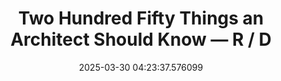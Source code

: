 ---
date: 2025-03-30 04:23:37.576099
link:
  source: web
  source_url: https://roytang.net
  text: Two Hundred Fifty Things an Architect Should Know — R / D
  url: https://www.readingdesign.org/250-things
source: web
syndicated:
- type: mastodon
  url: https://indieweb.social/users/roytang/statuses/114249473610574912
tags:
- lists
title: Two Hundred Fifty Things an Architect Should Know — R / D
---